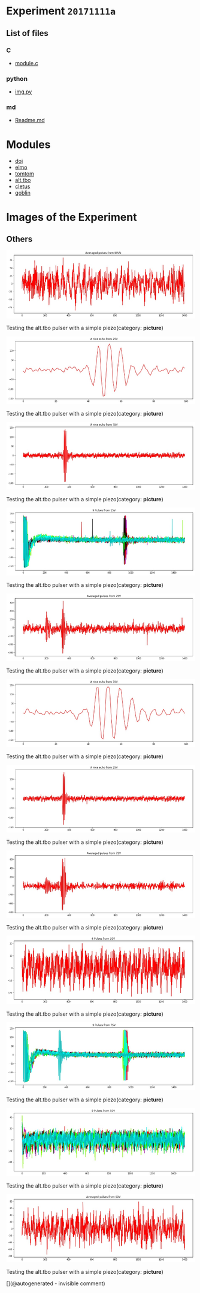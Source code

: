 # Experiment `20171111a`

## List of files

### C

* [module.c](/alt.tbo/20171111a/module.c)


### python

* [img.py](/alt.tbo/20171111a/img.py)


### md

* [Readme.md](/alt.tbo/20171111a/Readme.md)





# Modules

* [doj](/doj/)
* [elmo](/elmo/)
* [tomtom](/tomtom/)
* [alt.tbo](/alt.tbo/)
* [cletus](/cletus/)
* [goblin](/goblin/)




# Images of the Experiment

## Others

![](/alt.tbo/20171111a/Pulses_average_50Vb.jpg)

Testing the alt.tbo pulser with a simple piezo(category: __picture__)

![](/alt.tbo/20171111a/Pulses_details_focus_25V.jpg)

Testing the alt.tbo pulser with a simple piezo(category: __picture__)

![](/alt.tbo/20171111a/Pulses_details_75V.jpg)

Testing the alt.tbo pulser with a simple piezo(category: __picture__)

![](/alt.tbo/20171111a/Pulses_25V.jpg)

Testing the alt.tbo pulser with a simple piezo(category: __picture__)

![](/alt.tbo/20171111a/Pulses_average_25V.jpg)

Testing the alt.tbo pulser with a simple piezo(category: __picture__)

![](/alt.tbo/20171111a/Pulses_details_focus_75V.jpg)

Testing the alt.tbo pulser with a simple piezo(category: __picture__)

![](/alt.tbo/20171111a/Pulses_details_25V.jpg)

Testing the alt.tbo pulser with a simple piezo(category: __picture__)

![](/alt.tbo/20171111a/Pulses_average_75V.jpg)

Testing the alt.tbo pulser with a simple piezo(category: __picture__)

![](/alt.tbo/20171111a/Pulses_details_50V.jpg)

Testing the alt.tbo pulser with a simple piezo(category: __picture__)

![](/alt.tbo/20171111a/Pulses_75V.jpg)

Testing the alt.tbo pulser with a simple piezo(category: __picture__)

![](/alt.tbo/20171111a/Pulses_50V.jpg)

Testing the alt.tbo pulser with a simple piezo(category: __picture__)

![](/alt.tbo/20171111a/Pulses_average_50V.jpg)

Testing the alt.tbo pulser with a simple piezo(category: __picture__)










[](@autogenerated - invisible comment)